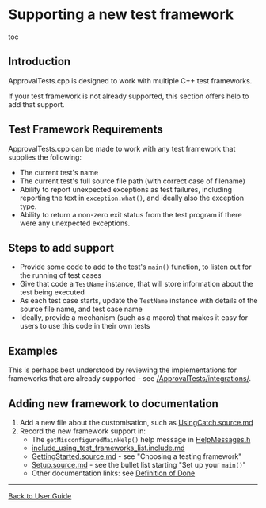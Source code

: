 <a id="top"></a>

# Supporting a new test framework

toc


## Introduction

ApprovalTests.cpp is designed to work with multiple C++ test frameworks.

If your test framework is not already supported, this section offers help to add that support. 

## Test Framework Requirements

ApprovalTests.cpp can be made to work with any test framework that supplies the following:

* The current test's name 
* The current test's full source file path (with correct case of filename) 
* Ability to report unexpected exceptions as test failures, including reporting the text in `exception.what()`, and ideally also the exception type.
* Ability to return a non-zero exit status from the test program if there were any unexpected exceptions.

## Steps to add support

* Provide some code to add to the test's `main()` function, to listen out for the running of test cases
* Give that code a `TestName` instance, that will store information about the test being executed
* As each test case starts, update the `TestName` instance with details of the source file name, and test case name
* Ideally, provide a mechanism (such as a macro) that makes it easy for users to use this code in their own tests

## Examples

This is perhaps best understood by reviewing the implementations for frameworks that are already supported - see [/ApprovalTests/integrations/](/ApprovalTests/integrations/).
 

## Adding new framework to documentation

1. Add a new file about the customisation, such as [UsingCatch.source.md](/doc/mdsource/UsingCatch.source.md#top)
2. Record the new framework support in:
    * The `getMisconfiguredMainHelp()` help message in [HelpMessages.h](/ApprovalTests/namers/HelpMessages.h)
    * [include_using_test_frameworks_list.include.md](/doc/mdsource/include_using_test_frameworks_list.include.md#top)
    * [GettingStarted.source.md](/doc/mdsource/GettingStarted.source.md#top) - see "Choosing a testing framework"
    * [Setup.source.md](/doc/mdsource/Setup.source.md#top) - see the bullet list starting "Set up your `main()`"
    * Other documentation links: see [Definition of Done](/doc/Contributing.md#definition-of-done)


---

[Back to User Guide](/doc/README.md#top)

